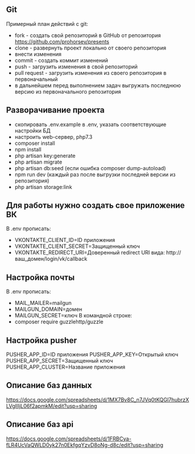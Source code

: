 ## Git ##
Примерный план действий с git:
* fork - создать свой репозиторий в GitHub от репозитория https://github.com/prohorsev/presents
* clone - развернуть проект локально от своего репозитория
* внести изменения
* commit - создать коммит изменений
* push - загрузить изменения в свой репозиторий
* pull request - загрузить изменения из своего репозитория в первоначальный
* в дальнейшем перед выполнением задач выгружать последнюю версию из первоначального репозитория
## Разворачивание проекта ##
* скопировать .env.example в .env, указать соответствующие настройки БД
* настроить web-сервер, php7.3
* composer install
* npm install
* php artisan key:generate
* php artisan migrate
* php artisan db:seed (если ошибка composer dump-autoload)
* npm run dev (каждый раз после выгрузки последней версии из репозитория)
* php artisan storage:link
## Для работы нужно создать свое приложение ВК ##
В .env прописать:
* VKONTAKTE_CLIENT_ID=ID приложения
* VKONTAKTE_CLIENT_SECRET=Защищенный ключ 
* VKONTAKTE_REDIRECT_URI=Доверенный redirect URI вида: http://ваш_домен/login/vk/callback
## Настройка почты ##
В .env прописать:
* MAIL_MAILER=mailgun
* MAILGUN_DOMAIN=домен
* MAILGUN_SECRET=ключ
В командной строке:
* composer require guzzlehttp/guzzle
## Настройка pusher ##
PUSHER_APP_ID=ID приложения
PUSHER_APP_KEY=Открытый ключ
PUSHER_APP_SECRET=Защищенный ключ 
PUSHER_APP_CLUSTER=Название приложения
## Описание баз данных ##
https://docs.google.com/spreadsheets/d/1MX7Bv8C_n7JVq0tKQGl7hubrzXLVgIlIjL06f2apmkM/edit?usp=sharing
## Описание баз api ##
https://docs.google.com/spreadsheets/d/1FRBCya-fLR4UcVaQWLD0yk27n0EkfgqYzvD8oNg-d8c/edit?usp=sharing
